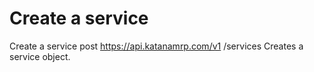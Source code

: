 # Create a service

Create a service post https://api.katanamrp.com/v1 /services Creates a service object.
